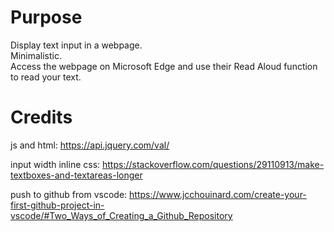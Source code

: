 # Purpose
Display text input in a webpage.  
Minimalistic.  
Access the webpage on Microsoft Edge and use their Read Aloud function to read your text.

# Credits
js and html: https://api.jquery.com/val/  

input width inline css: https://stackoverflow.com/questions/29110913/make-textboxes-and-textareas-longer

push to github from vscode: https://www.jcchouinard.com/create-your-first-github-project-in-vscode/#Two_Ways_of_Creating_a_Github_Repository
